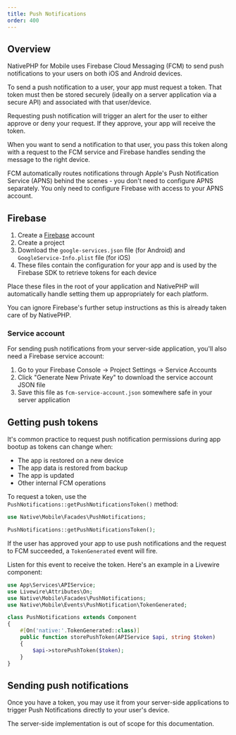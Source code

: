 ```yaml
---
title: Push Notifications
order: 400
---
```


## Overview

NativePHP for Mobile uses Firebase Cloud Messaging (FCM) to send push notifications to your users on both iOS and
Android devices.

To send a push notification to a user, your app must request a token. That token must then be stored securely (ideally
on a server application via a secure API) and associated with that user/device.

Requesting push notification will trigger an alert for the user to either approve or deny your request. If they approve,
your app will receive the token.

When you want to send a notification to that user, you pass this token along with a request to the FCM service and
Firebase handles sending the message to the right device.

<aside class="relative z-0 mt-5 overflow-hidden rounded-2xl bg-pink-50 px-5 ring-1 ring-black/5 dark:bg-pink-600/10">

FCM automatically routes notifications through Apple's Push Notification Service (APNS) behind the scenes - you don't
need to configure APNS separately. You only need to configure Firebase with access to your APNS account.

</aside>

## Firebase

1. Create a <a href="https://firebase.google.com/" target="_blank">Firebase</a> account
2. Create a project
3. Download the `google-services.json` file (for Android) and `GoogleService-Info.plist` file (for iOS)
4. These files contain the configuration for your app and is used by the Firebase SDK to retrieve tokens for each device

Place these files in the root of your application and NativePHP will automatically handle setting them up appropriately
for each platform.

You can ignore Firebase's further setup instructions as this is already taken care of by NativePHP.

### Service account

For sending push notifications from your server-side application, you'll also need a Firebase service account:

1. Go to your Firebase Console → Project Settings → Service Accounts
2. Click "Generate New Private Key" to download the service account JSON file
3. Save this file as `fcm-service-account.json` somewhere safe in your server application

## Getting push tokens

It's common practice to request push notification permissions during app bootup as tokens can change when:
- The app is restored on a new device
- The app data is restored from backup
- The app is updated
- Other internal FCM operations

To request a token, use the `PushNotifications::getPushNotificationsToken()` method:

```php
use Native\Mobile\Facades\PushNotifications;

PushNotifications::getPushNotificationsToken();
```

If the user has approved your app to use push notifications and the request to FCM succeeded, a `TokenGenerated` event
will fire.

Listen for this event to receive the token. Here's an example in a Livewire component:

```php
use App\Services\APIService;
use Livewire\Attributes\On;
use Native\Mobile\Facades\PushNotifications;
use Native\Mobile\Events\PushNotification\TokenGenerated;

class PushNotifications extends Component
{
    #[On('native:'.TokenGenerated::class)]
    public function storePushToken(APIService $api, string $token)
    {
        $api->storePushToken($token);
    }
}
```

## Sending push notifications

Once you have a token, you may use it from your server-side applications to trigger Push Notifications directly to your
user's device.

<aside class="relative z-0 mt-5 overflow-hidden rounded-2xl bg-pink-50 px-5 ring-1 ring-black/5 dark:bg-pink-600/10">

The server-side implementation is out of scope for this documentation.

</aside>
